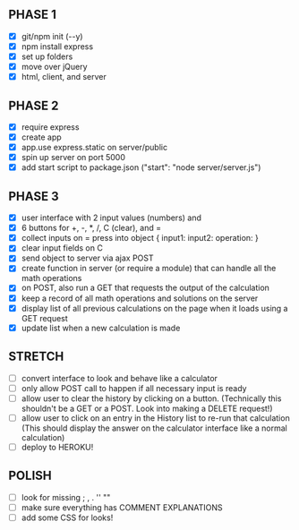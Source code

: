 

## PHASE 1
- [x] git/npm init (--y)
- [x] npm install express
- [x] set up folders
- [x] move over jQuery
- [x] html, client, and server
## PHASE 2
- [x] require express
- [x] create app
- [x] app.use express.static on server/public
- [x] spin up server on port 5000
- [x] add start script to package.json ("start": "node server/server.js")
## PHASE 3
- [x] user interface with 2 input values (numbers) and 
- [x] 6 buttons for +, -, *, /, C (clear), and =
- [x] collect inputs on = press into object 
        {
    input1:
    input2:
    operation:
    }
- [x] clear input fields on C
- [x] send object to server via ajax POST
- [x] create function in server (or require a module) that can handle all the math operations
- [x] on POST, also run a GET that requests the output of the calculation
- [x] keep a record of all math operations and solutions on the server
- [x] display list of all previous calculations on the page when it loads using a GET request
- [x] update list when a new calculation is made
## STRETCH
- [ ] convert interface to look and behave like a calculator
- [ ] only allow POST call to happen if all necessary input is ready
- [ ] allow user to clear the history by clicking on a button. 
        (Technically this shouldn't be a GET or a POST. Look into making a DELETE request!)
- [ ] allow user to click on an entry in the History list to re-run that calculation
        (This should display the answer on the calculator interface like a normal calculation)
- [ ] deploy to HEROKU!
## POLISH
- [ ] look for missing ; , . '' ""
- [ ] make sure everything has COMMENT EXPLANATIONS
- [ ] add some CSS for looks!
